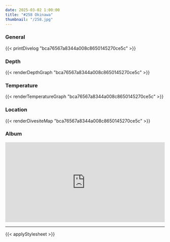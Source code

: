 ```yaml
---
date: 2025-03-02 1:00:00
title: "#258 Okinawa"
thumbnail: "/258.jpg"
---
```


### General

{{< printDivelog "bca76567a8344a008c8650145270ce5c" >}}

### Depth

{{< renderDepthGraph "bca76567a8344a008c8650145270ce5c" >}}

### Temperature

{{< renderTemperatureGraph "bca76567a8344a008c8650145270ce5c" >}}

### Location

{{< renderDivesiteMap "bca76567a8344a008c8650145270ce5c" >}}

### Album

<div class='lr_embed' style='position: relative; padding-bottom: 50%; height: 0; overflow: hidden;'><iframe id='iframe' src='https://lightroom.adobe.com/embed/shares/886ad41b35da44d7933452754d325181/slideshow?background_color=%232D2D2D&color=%23999999' frameborder='0'style='width:100%; height:100%; position: absolute; top:0; left:0;' ></iframe></div>

---

{{< applyStylesheet >}}
